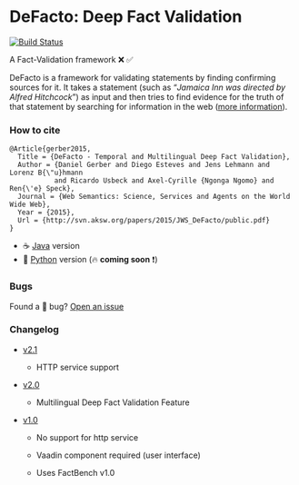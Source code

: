 DeFacto: Deep Fact Validation 
==============================
[![Build Status](https://travis-ci.org/SmartDataAnalytics/DeFacto.svg?branch=master)](https://travis-ci.org/SmartDataAnalytics/DeFacto)

A Fact-Validation framework :x: :white_check_mark:

DeFacto is a framework for validating statements by finding confirming sources for it. It takes a statement (such as “<i>Jamaica Inn was directed by Alfred Hitchcock</i>”) as input and then tries to find evidence for the truth of that statement by searching for information in the web ([more information](http://sda.cs.uni-bonn.de/projects/defacto/)).

### How to cite
```
@Article{gerber2015,
  Title = {DeFacto - Temporal and Multilingual Deep Fact Validation},
  Author = {Daniel Gerber and Diego Esteves and Jens Lehmann and Lorenz B{\"u}hmann 
           and Ricardo Usbeck and Axel-Cyrille {Ngonga Ngomo} and Ren{\'e} Speck},
  Journal = {Web Semantics: Science, Services and Agents on the World Wide Web},
  Year = {2015},
  Url = {http://svn.aksw.org/papers/2015/JWS_DeFacto/public.pdf}
}
```

- :coffee: [Java](https://github.com/SmartDataAnalytics/DeFacto/tree/master) version
- :snake: [Python](https://github.com/SmartDataAnalytics/DeFacto/tree/version3) version (:fire: **coming soon** :exclamation:)

### Bugs
Found a :bug: bug? [Open an issue](https://github.com/SmartDataAnalytics/DeFacto/issues/new) 

### Changelog
- [v2.1](https://github.com/AKSW/DeFacto/releases/tag/v2.1)
	- HTTP service support

- [v2.0](https://github.com/AKSW/DeFacto/releases/tag/v2.0)
	- Multilingual Deep Fact Validation Feature

- [v1.0](https://github.com/AKSW/DeFacto/releases/tag/v1.0)
	- No support for http service
	
	- Vaadin component required (user interface)
    	
	- Uses FactBench v1.0
